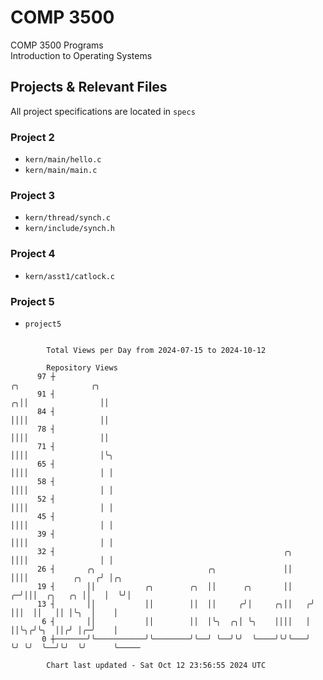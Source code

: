 # COMP 3500
COMP 3500 Programs  
Introduction to Operating Systems  
## Projects & Relevant Files
All project specifications are located in `specs`
### Project 2
- `kern/main/hello.c`
- `kern/main/main.c`
### Project 3
- `kern/thread/synch.c`
- `kern/include/synch.h`
### Project 4
- `kern/asst1/catlock.c`
### Project 5
- `project5`

```

        Total Views per Day from 2024-07-15 to 2024-10-12

        Repository Views
      97 ┼                                                             ╭╮                ╭╮
      91 ┤                                                           ╭╮││                ││
      84 ┤                                                           ││││                ││
      78 ┤                                                           ││││                ││
      71 ┤                                                           ││││                │╰╮
      65 ┤                                                           ││││                │ │
      58 ┤                                                           ││││                │ │
      52 ┤                                                           ││││                │ │
      45 ┤                                                           ││││                │ │
      39 ┤                                                           ││││                │ │
      32 ┤                                                   ╭╮      ││││                │ │
      26 ┤       ╭╮                         ╭╮               ││      ││││          ╭╮   ╭╯ │╭╮
      19 ┤       ││           ╭╮        ╭╮  ││      ╭╮       ││    ╭─╯│││  ╭╮   ╭╮ ││   │  ╰╯│
      13 ┤       ││           ││        ││  ││     ╭╯│     ╭╮││   ╭╯  │││  ││   ││ │╰╮  │    │
       6 ┤       ││           ││        ││  │╰╮  ╭╮│ ╰╮    ││││   │   ││╰╮╭╯╰╮  ││╭╯ │╭─╯    │
       0 ┼───────╯╰───────────╯╰────────╯╰──╯ ╰──╯╰╯  ╰────╯╰╯╰───╯   ╰╯ ╰╯  ╰──╯╰╯  ╰╯      ╰─────

        Chart last updated - Sat Oct 12 23:56:55 2024 UTC
        
```
